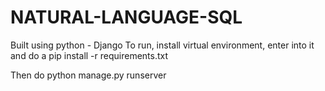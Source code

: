 # NATURAL-LANGUAGE-SQL
Built using python - Django
To run, install virtual environment, enter into it and do a
pip install -r requirements.txt

Then do 
python manage.py runserver